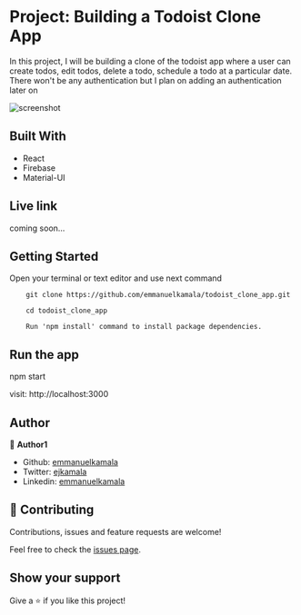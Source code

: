 # Project: Building a Todoist Clone App

In this project, I will be building a clone of the todoist app where a user can create todos, edit todos, delete a todo, schedule a todo at a particular date. There won't be any authentication but I plan on adding an authentication later on

![screenshot](./images/homepage.png)<br />

## Built With

- React
- Firebase
- Material-UI

## Live link
coming soon...

## Getting Started

Open your terminal or text editor and use next command

        git clone https://github.com/emmanuelkamala/todoist_clone_app.git

        cd todoist_clone_app

        Run 'npm install' command to install package dependencies.

## Run the app

npm start

visit: http://localhost:3000


## Author

👤 **Author1**

- Github: [emmanuelkamala](https://github.com/emmanuelkamala)
- Twitter: [ejkamala](https://twitter.com/ejkamala)
- Linkedin: [emmanuelkamala](https://linkedin.com/in/emmanuelkamala)

## 🤝 Contributing

Contributions, issues and feature requests are welcome!

Feel free to check the [issues page](issues/).

## Show your support

Give a ⭐️ if you like this project!
